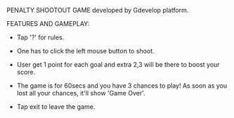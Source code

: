 PENALTY SHOOTOUT GAME developed by Gdevelop platform.

FEATURES AND GAMEPLAY:
+ Tap '?' for rules.

+ One has to click the left mouse button to shoot. 

+ User get 1 point for each goal and extra 2,3 will be there to boost your score. 

+ The game is for 60secs and you have 3 chances to play! As soon as you lost all your chances, it'll show 'Game Over'.

+ Tap exit to leave the game.


